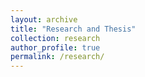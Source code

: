 ```yaml
---
layout: archive
title: "Research and Thesis"
collection: research
author_profile: true
permalink: /research/ 
---
```

